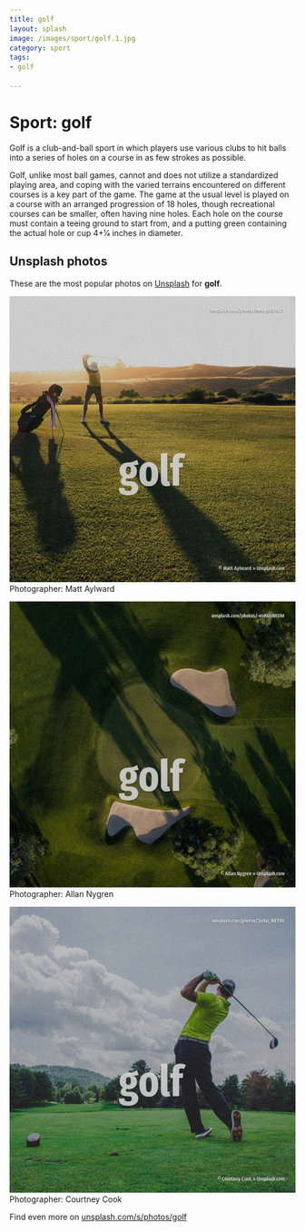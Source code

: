 ```yaml
---
title: golf
layout: splash
image: /images/sport/golf.1.jpg
category: sport
tags:
- golf

---
```

# Sport: golf

Golf is a club-and-ball sport in which players use various clubs to hit balls into a series of 
holes on a course in as few strokes as possible.

Golf, unlike most ball games, cannot and does not utilize a standardized playing area, and coping 
with the varied terrains encountered on different courses is a key part of the game.
The game at the usual level is played on a course with an arranged progression of 18 holes, though 
recreational courses can be smaller, often having nine holes.
Each hole on the course must contain a teeing ground to start from, and a putting green containing 
the actual hole or cup 4+1⁄4 inches  in diameter.

 
## Unsplash photos
These are the most popular photos on [Unsplash](https://unsplash.com) for **golf**.
 
![golf](/images/sport/golf.1.jpg)
Photographer:  Matt Aylward
 
![golf](/images/sport/golf.2.jpg)
Photographer:  Allan Nygren
 
![golf](/images/sport/golf.3.jpg)
Photographer:  Courtney Cook
 
Find even more on [unsplash.com/s/photos/golf](https://unsplash.com/s/photos/golf)
 
